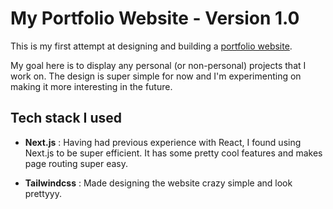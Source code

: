 # My Portfolio Website - Version 1.0

This is my first attempt at designing and building a [portfolio website](https://www.vasug.space/).

My goal here is to display any personal (or non-personal) projects that I work on. The design is super simple for now and I'm experimenting on making it more interesting in the future.

## Tech stack I used

- **Next.js** : Having had previous experience with React, I found using Next.js to be super efficient. It has some pretty cool features and makes page routing super easy.

- **Tailwindcss** : Made designing the website crazy simple and look prettyyy.
